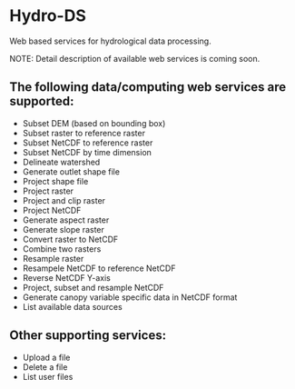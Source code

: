 # Hydro-DS
Web based services for hydrological data processing.

NOTE: Detail description of available web services is coming soon.
## The following data/computing web services are supported:
- Subset DEM (based on bounding box)
- Subset raster to reference raster
- Subset NetCDF to reference raster
- Subset NetCDF by time dimension 
- Delineate watershed
- Generate outlet shape file
- Project shape file
- Project raster
- Project and clip raster
- Project NetCDF
- Generate aspect raster
- Generate slope raster
- Convert raster to NetCDF
- Combine two rasters
- Resample raster
- Resampele NetCDF to reference NetCDF
- Reverse NetCDF Y-axis
- Project, subset and resample NetCDF
- Generate canopy variable specific data in NetCDF format
- List available data sources

## Other supporting services:
- Upload a file
- Delete a file
- List user files